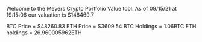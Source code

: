 Welcome to the Meyers Crypto Portfolio Value tool. 
As of 09/15/21 at 19:15:06 our valuation is $148469.7 

BTC Price = $48260.83
 ETH Price = $3609.54
BTC Holdings = 1.06BTC
 ETH holdings = 26.960005962ETH 
